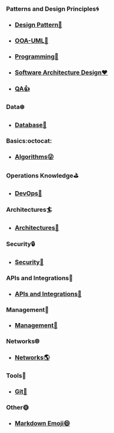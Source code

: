 ### Patterns and Design Principles:cyclone:

- ### [Design Pattern:tada:](/design-pattern/README.md)
- ### [OOA-UML🚀️](/uml/README.md)
- ### [Programming👀️](/programming/README.md)
- ### [Software Architecture Design❤️](ca.pdf)
- ### [QA:thumbsup:](/qa/qa.md)

### Data:snowflake:

- ### [Database:girl: ](/database/README.md)

### Basics:octocat:

- ### [Algorithms:stuck_out_tongue_winking_eye: ](/algorithms/README.md)

### Operations Knowledge:golf:

- ### [DevOps:revolving_hearts:](/DevOps/DevOps.md)

### Architectures:surfer:

- ### [Architectures:whale:](/Architectures/Architectures.md)

### Security:lock:

- ### [Security:closed_lock_with_key:](/Security/Security.md)

### APIs and Integrations:spaghetti:

- ### [APIs and Integrations:maple_leaf:](/APIS/APIS.md)

### Management:house_with_garden:

- ### [Management:mushroom:](/Management/Management.md)

### Networks:globe_with_meridians:

- ### [Networks:earth_americas:](/Networks/Networks.md)

### Tools:hammer:

- ### [Git:honeybee:](https://github.com/fanyixuanf/learningGit)

### Other:sun_with_face:

- ### [Markdown Emoji😄](/markdown/README.md)
